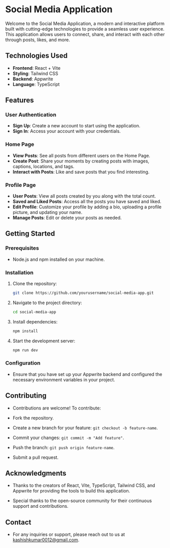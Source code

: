 # Social Media Application

Welcome to the Social Media Application, a modern and interactive platform built with cutting-edge technologies to provide a seamless user experience. This application allows users to connect, share, and interact with each other through posts, likes, and more.

## Technologies Used

- **Frontend**: React + Vite
- **Styling**: Tailwind CSS
- **Backend**: Appwrite
- **Language**: TypeScript

## Features

### User Authentication
- **Sign Up**: Create a new account to start using the application.
- **Sign In**: Access your account with your credentials.

### Home Page
- **View Posts**: See all posts from different users on the Home Page.
- **Create Post**: Share your moments by creating posts with images, captions, locations, and tags.
- **Interact with Posts**: Like and save posts that you find interesting.

### Profile Page
- **User Posts**: View all posts created by you along with the total count.
- **Saved and Liked Posts**: Access all the posts you have saved and liked.
- **Edit Profile**: Customize your profile by adding a bio, uploading a profile picture, and updating your name.
- **Manage Posts**: Edit or delete your posts as needed.

## Getting Started

### Prerequisites
- Node.js and npm installed on your machine.

### Installation
1. Clone the repository:
   ```bash
   git clone https://github.com/yourusername/social-media-app.git
   ```

2. Navigate to the project directory:
   ```bash
   cd social-media-app
   ```

3. Install dependencies:
   ```bash
   npm install
   ```
   
4. Start the development server:
   ```bash
   npm run dev
   ```

### Configuration
  - Ensure that you have set up your Appwrite backend and configured the necessary environment variables in your project.

## Contributing

  - Contributions are welcome! To contribute:
  
  - Fork the repository.
  
  - Create a new branch for your feature: `git checkout -b feature-name`.
  
  - Commit your changes: `git commit -m "Add feature"`.
  
  - Push the branch: `git push origin feature-name`.
  
  - Submit a pull request.

## Acknowledgments
  - Thanks to the creators of React, Vite, TypeScript, Tailwind CSS, and Appwrite for providing the tools to build this application.
  
  - Special thanks to the open-source community for their continuous support and contributions.

## Contact
  - For any inquiries or support, please reach out to us at kashishkumar0012@gmail.com.
